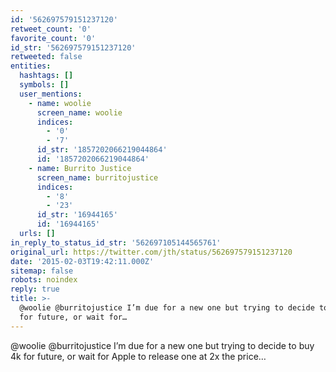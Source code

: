 ```yaml
---
id: '562697579151237120'
retweet_count: '0'
favorite_count: '0'
id_str: '562697579151237120'
retweeted: false
entities:
  hashtags: []
  symbols: []
  user_mentions:
    - name: woolie
      screen_name: woolie
      indices:
        - '0'
        - '7'
      id_str: '1857202066219044864'
      id: '1857202066219044864'
    - name: Burrito Justice
      screen_name: burritojustice
      indices:
        - '8'
        - '23'
      id_str: '16944165'
      id: '16944165'
  urls: []
in_reply_to_status_id_str: '562697105144565761'
original_url: https://twitter.com/jth/status/562697579151237120
date: '2015-02-03T19:42:11.000Z'
sitemap: false
robots: noindex
reply: true
title: >-
  @woolie @burritojustice I’m due for a new one but trying to decide to buy 4k
  for future, or wait for…
---
```


@woolie @burritojustice I’m due for a new one but trying to decide to buy 4k for future, or wait for Apple to release one at 2x the price…
